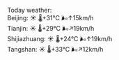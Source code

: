 Today weather:  
Beijing: ☀️   🌡️+31°C 🌬️↑15km/h  
Tianjin: ☀️   🌡️+29°C 🌬️↗19km/h  
Shijiazhuang: ☀️   🌡️+24°C 🌬️↑19km/h  
Tangshan: ☀️   🌡️+33°C 🌬️↗12km/h  

